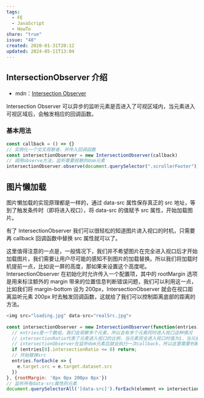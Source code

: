 ```yaml
---  
tags:  
  - FE  
  - JavaScript  
  - HowTo  
share: "true"  
issue: "48"  
created: 2020-01-31T20:12  
updated: 2024-05-11T13:04  
---  
```

  
## IntersectionObserver 介绍  
  
- mdn：[Intersection Observer](https://developer.mozilla.org/zh-CN/docs/Web/API/IntersectionObserver)  
  
Intersection Observer 可以异步的监听元素是否进入了可视区域内，当元素进入可视区域后，会触发相应的回调函数。  
  
### 基本用法  
  
```javascript  
const callback = () => {}  
// 实例化一个交叉观察者，并传入回调函数  
const intersectionObserver = new IntersectionObserver(callback)  
// 调用observe方法，监听需要观察的dom元素  
intersectionObserver.observe(document.querySelector(".scrollerFooter"))  
```  
  
## 图片懒加载  
  
图片懒加载的实现原理都是一样的，通过 data-src 属性保存真正的 src 地址，等到了触发条件时（即将进入视口），将 data-src 的值赋予 src 属性，开始加载图片。  
  
有了 IntersectionObserver 我们可以很轻松的知道图片进入视口的时机，只需要再 callback 回调函数中替换 src 属性就可以了。  
  
这里值得注意的一点是，一般情况下，我们并不希望图片在完全进入视口后才开始加载图片，我们需要让用户尽可能的感知不到图片的加载替换。所以我们将加载时机提前一点，比如说一屏的高度，那如果来设置这个高度呢。IntersectionObserver 在初始化时允许传入一个配置项，其中的 rootMargin 选项是用来标注额外的 margin 带来的位置信息判断错误问题，我们可以利用这一点，比如我们将 margin-bottom 设为 200px，IntersectionObserver 就会在视口距离监听元素 200px 时去触发回调函数，这就给了我们可以控制距离底部的距离的方法。  
  
```javascript  
<img src="loading.jpg" data-src="realSrc.jpg">  
  
const intersectionObserver = new IntersectionObserver(function(entries) {  
  // entries是一个数组，我们会观察多个元素，所以会有多个元素同时进入视口这种情况  
  // intersectionRatio代表了元素进入视口的比例，当元素完全进入视口时值为1，当元素没有进入视口时值为0  
  // intersectionObserver在监听dom元素后就会执行一次callback，所以这里需要判断一下  
  if (entries[0].intersectionRatio <= 0) return;  
  // 开始替换src  
  entries.forEach(e => {  
    e.target.src = e.target.dataset.src  
  })  
}, {rootMargin: '0px 0px 200px 0px'})  
// 监听所有data-src属性的元素  
document.querySelectorAll('[data-src]').forEach(element => intersectionObserver.observe(element))  
```  
